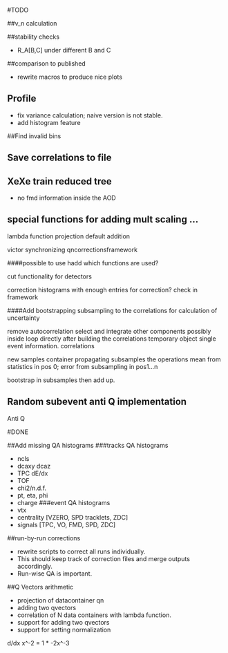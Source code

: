 
#TODO


##v_n calculation


##stability checks
* R_A[B,C] under different B and C

##comparison to published
* rewrite macros to produce nice plots

## Profile
* fix variance calculation; naive version is not stable.
* add histogram feature

##Find invalid bins

## Save correlations to file

## XeXe train reduced tree
* no fmd information inside the AOD


## special functions for adding mult scaling ...


lambda function projection default addition

victor synchronizing qncorrectionsframework

####possible to use hadd which functions are used?

cut functionality for detectors

correction histograms with enough entries for correction?
check in framework

####Add bootstrapping subsampling to the correlations for calculation of uncertainty

remove autocorrelation select and integrate other components
possibly inside loop directly after building the correlations
temporary object single event information.
correlations

new samples container propagating subsamples the operations
mean from statistics in pos 0; error from subsampling in pos1...n

bootstrap in subsamples then add up.

## Random subevent anti Q implementation
Anti Q

#DONE

##Add missing QA histograms
###tracks QA histograms
* ncls
* dcaxy dcaz
* TPC dE/dx
* TOF
* chi2/n.d.f.
* pt, eta, phi
* charge
###event QA histograms
* vtx
* centrality [VZERO, SPD tracklets, ZDC]
* signals [TPC, VO, FMD, SPD, ZDC]

##run-by-run corrections
* rewrite scripts to correct all runs individually.
* This should keep track of correction files and merge outputs accordingly.
* Run-wise QA is important.

##Q Vectors arithmetic
* projection of datacontainer qn
* adding two qvectors
* correlation of N data containers with lambda function.
* support for adding two qvectors  
* support for setting normalization  

d/dx x^-2 = 1 * -2x^-3